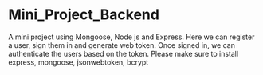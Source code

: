 # Mini_Project_Backend
A mini project using Mongoose, Node js and Express. Here we can register a user, sign them in and generate web token. Once signed in, we can authenticate the users based on the token.
Please make sure to install express, mongoose, jsonwebtoken, bcrypt
